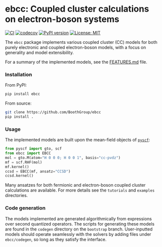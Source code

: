 # ebcc: Coupled cluster calculations on electron-boson systems

[![CI](https://github.com/BoothGroup/ebcc/workflows/CI/badge.svg)](https://github.com/BoothGroup/ebcc/actions?query=workflow%3ACI+branch%3Amaster)
[![codecov](https://codecov.io/gh/BoothGroup/ebcc/branch/master/graph/badge.svg?token=QZQZQ2ZQ2Z)](https://codecov.io/gh/BoothGroup/ebcc)
[![PyPI version](https://badge.fury.io/py/ebcc.svg)](https://badge.fury.io/py/ebcc)
[![License: MIT](https://img.shields.io/badge/License-MIT-yellow.svg)](https://opensource.org/licenses/MIT)

The `ebcc` package implements various coupled cluster (CC) models for both purely electronic and coupled electron-boson models, with a focus on generality and model extensibility.

For a summary of the implemented models, see the [FEATURES.md](FEATURES.md) file.

### Installation

From PyPI:

```bash
pip install ebcc
```

From source:

```bash
git clone https://github.com/BoothGroup/ebcc
pip install .
```

### Usage

The implemented models are built upon the mean-field objects of [`pyscf`](https://github.com/pyscf/pyscf):

```python
from pyscf import gto, scf
from ebcc import EBCC
mol = gto.M(atom="H 0 0 0; H 0 0 1", basis="cc-pvdz")
mf = scf.RHF(mol)
mf.kernel()
ccsd = EBCC(mf, ansatz="CCSD")
ccsd.kernel()
```

Many ansatzes for both fermionic and electron-boson coupled cluster calculations are available. For more details see the `tutorials` and `examples` directories.

### Code generation

The models implemented are generated algorithmically from expressions over second quantized operators. The scripts for generating these models are found in the `codegen` directory on the `bootstrap` branch.
User-inputted models should operate seamlessly with the solvers by adding files under `ebcc/codegen`, so long as they satisfy the interface.
